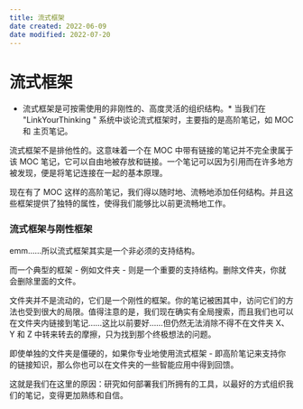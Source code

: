 ```yaml
---
title: 流式框架
date created: 2022-06-09
date modified: 2022-07-20
---
```


# 流式框架

* 流式框架是可按需使用的非刚性的、高度灵活的组织结构。* 当我们在 "LinkYourThinking " 系统中谈论流式框架时，主要指的是高阶笔记，如 MOC 和 主页笔记。

流式框架不是排他性的。这意味着一个在 MOC 中带有链接的笔记并不完全隶属于该 MOC 笔记，它可以自由地被存放和链接。一个笔记可以因为引用而在许多地方被发现，便是将笔记连接在一起的基本原理。

现在有了 MOC 这样的高阶笔记，我们得以随时地、流畅地添加任何结构。并且这些框架提供了独特的属性，使得我们能够比以前更流畅地工作。

### 流式框架与刚性框架

emm……所以流式框架其实是一个非必须的支持结构。

而一个典型的框架 - 例如文件夹 - 则是一个重要的支持结构。删除文件夹，你就会删除里面的文件。

文件夹并不是流动的，它们是一个刚性的框架。你的笔记被困其中，访问它们的方法也受到很大的局限。值得注意的是，我们现在确实有全局搜索，而且我们也可以在文件夹内链接到笔记……这比以前要好……但仍然无法消除不得不在文件夹 X、Y 和 Z 中转来转去的摩擦，只为找到那个终极想法的问题。

即使单独的文件夹是僵硬的，如果你专业地使用流式框架 - 即高阶笔记来支持你的链接知识，那么你也可以在文件夹的一些智能应用中得到回馈。

这就是我们在这里的原因：研究如何部署我们所拥有的工具，以最好的方式组织我们的笔记，变得更加熟练和自信。
